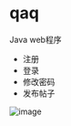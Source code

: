 # qaq
Java web程序
- 注册
- 登录
- 修改密码
- 发布帖子

![image](https://github.com/tangwenlongNO1/qaq/assets/106858241/17c3bdfc-27b9-4607-83a0-f25e65531544)

